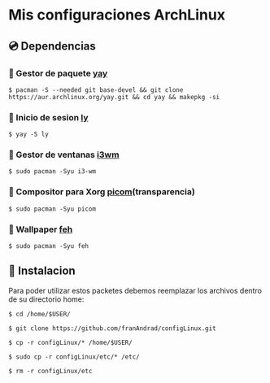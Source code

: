 # Mis configuraciones ArchLinux

## 💿 Dependencias

### 📂 Gestor de paquete [yay](https://github.com/Jguer/yay)

`$ pacman -S --needed git base-devel && git clone https://aur.archlinux.org/yay.git && cd yay && makepkg -si`

### 📘 Inicio de sesion [ly](https://github.com/fairyglade/ly) 

`$ yay -S ly `

### 📘 Gestor de ventanas [i3wm](https://wiki.archlinux.org/title/i3)

`$ sudo pacman -Syu i3-wm`

### 📘 Compositor para Xorg [picom](https://wiki.archlinux.org/title/picom)(transparencia)

`$ sudo pacman -Syu picom`

### 📙 Wallpaper [feh](https://wiki.archlinux.org/title/Feh_(Espa%C3%B1ol))

`$ sudo pacman -Syu feh`

## 🔧 Instalacion

Para poder utilizar estos packetes debemos reemplazar los archivos dentro de su directorio home:

  `$ cd /home/$USER/`
  
  `$ git clone https://github.com/franAndrad/configLinux.git`
  
  `$ cp -r configLinux/* /home/$USER/`
  
  `$ sudo cp -r configLinux/etc/* /etc/`
  
  `$ rm -r configLinux/etc`
